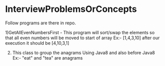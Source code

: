 # InterviewProblemsOrConcepts

Follow programs are there in repo.

1)GetAllEvenNumbersFirst - This program will sort/swap the elements so that all even numbers will be moved to start of array
	Ex:- [1,4,3,10] after our execution it should be [4,10,3,1]
	
2) This class to group the anagrams Using Java8 and also before Java8
	Ex:- "eat" and "tea" are anagrams
